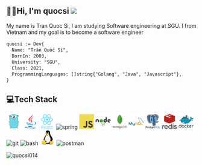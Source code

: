 ## 👨‍💻Hi, I'm quocsi <img src="https://media.tenor.com/dHk-LfzHrtwAAAAj/linux-computer.gif" width="40px" >
My name is Tran Quoc Si, I am studying Software engineering at SGU. I from Vietnam and my goal is to become a software engineer

```golang
quocsi := Dev{
  Name: "Trần Quốc Sĩ",
  BornIn: 2003,
  University: "SGU",
  Class: 2021,
  ProgrammingLanguages: []string{"Golang", "Java", "Javascript"},
}
```

## 💻Tech Stack
<p align="left>
  <img src="https://raw.githubusercontent.com/devicons/devicon/master/icons/go/go-original.svg" alt="go" width="40" height="40" />
<img src="https://raw.githubusercontent.com/devicons/devicon/master/icons/go/go-original.svg" alt="go" width="40" height="40" />
<img src="https://raw.githubusercontent.com/devicons/devicon/master/icons/java/java-original.svg" alt="java" width="40" height="40" />
<img src="https://raw.githubusercontent.com/devicons/devicon/master/icons/react/react-original-wordmark.svg" alt="react" width="40" height="40" />
<img src="https://www.vectorlogo.zone/logos/springio/springio-icon.svg" alt="spring" width="40" height="40" />
<img src="https://raw.githubusercontent.com/devicons/devicon/master/icons/javascript/javascript-original.svg" alt="javascript" width="40" height="40" />
<img src="https://raw.githubusercontent.com/devicons/devicon/master/icons/nodejs/nodejs-original-wordmark.svg" alt="nodejs" width="40" height="40" />
<img src="https://raw.githubusercontent.com/devicons/devicon/master/icons/mongodb/mongodb-original-wordmark.svg" alt="mongodb" width="40" height="40" />
<img src="https://raw.githubusercontent.com/devicons/devicon/master/icons/mysql/mysql-original-wordmark.svg" alt="mysql" width="40" height="40" />
<img src="https://raw.githubusercontent.com/devicons/devicon/master/icons/postgresql/postgresql-original-wordmark.svg" alt="postgresql" width="40" height="40" />
<img src="https://raw.githubusercontent.com/devicons/devicon/master/icons/redis/redis-original-wordmark.svg" alt="redis" width="40" height="40" />
<img src="https://raw.githubusercontent.com/devicons/devicon/master/icons/docker/docker-original-wordmark.svg" alt="docker" width="40" height="40" />
<img src="https://www.vectorlogo.zone/logos/git-scm/git-scm-icon.svg" alt="git" width="40" height="40" />
<img src="https://www.vectorlogo.zone/logos/gnu_bash/gnu_bash-icon.svg" alt="bash" width="40" height="40" />
<img src="https://raw.githubusercontent.com/devicons/devicon/master/icons/linux/linux-original.svg" alt="linux" width="40" height="40" />
<img src="https://www.vectorlogo.zone/logos/getpostman/getpostman-icon.svg" alt="postman" width="40" height="40" />
</p>

<p><img align="center" src="https://github-readme-stats.vercel.app/api/top-langs?username=quocsi014&show_icons=true&locale=en&layout=compact" alt="quocsi014" /></p>
